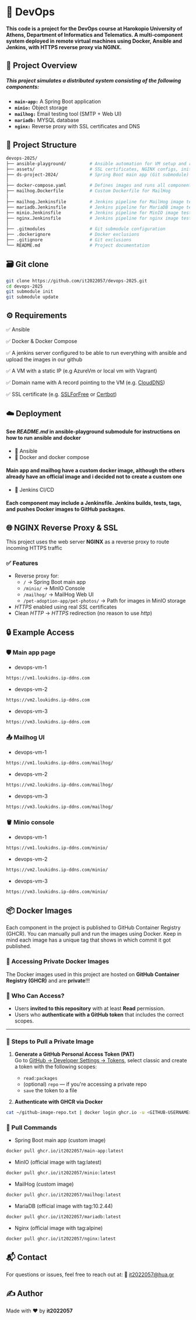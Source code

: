 # 🚀 DevOps

#### This code is a project for the DevOps course at Harokopio University of Athens, Department of Informatics and Telematics. A multi-component system deployed in remote virtual machines using Docker, Ansible and Jenkins, with HTTPS reverse proxy via NGINX.

## 🌱 Project Overview

##### This project simulates a distributed system consisting of the following components:

- **`main-app:`** A Spring Boot application
- **`minio:`** Object storage 
- **`mailhog:`** Email testing tool (SMTP + Web UI)
- **`mariadb:`** MYSQL database
- **`nginx:`** Reverse proxy with SSL certificates and DNS

## 📁 Project Structure

```bash
devops-2025/
├── ansible-playground/         # Ansible automation for VM setup and remote deployment (Gitsubmodule)
├── assets/                     # SSL certificates, NGINX configs, init.sql files
├── ds-project-2024/            # Spring Boot main app (Git submodule)
│
├── docker-compose.yaml         # Defines images and runs all components via Docker Compose
├── mailhog.Dockerfile          # Custom Dockerfile for MailHog
│
├── mailhog.Jenkinsfile         # Jenkins pipeline for MailHog image test + push in github
├── mariadb.Jenkinsfile         # Jenkins pipeline for MariaDB image test + push in github
├── minio.Jenkinsfile           # Jenkins pipeline for MinIO image test + push in github
├── nginx.Jenkinsfile           # Jenkins pipeline for nginx image test + push in github
│
├── .gitmodules                 # Git submodule configuration
├── .dockerignore               # Docker exclusions
├── .gitignore                  # Git exclusions
└── README.md                   # Project documentation

```

## 🗃️ Git clone

```bash
git clone https://github.com/it2022057/devops-2025.git
cd devops-2025
git submodule init
git submodule update
```

## ⚙️ Requirements

✅ Ansible

✅ Docker & Docker Compose

✅ A jenkins server configured to be able to run everything with ansible and upload the images in our github 

✅ A VM with a static IP (e.g AzureVm or local vm with Vagrant)

✅ Domain name with A record pointing to the VM (e.g. [CloudDNS](https://www.cloudns.net))

✅ SSL certificate (e.g. [SSLForFree](https://www.sslforfree.com/) or [Certbot](https://certbot.eff.org/))

## ☁️ Deployment

#### See *README.md* in ansible-playground submodule for instructions on how to run ansible and docker

* 🔧 Ansible 
* 🐳 Docker and docker compose 

#### Main app and mailhog have a custom docker image, although the others already have an official image and i decided not to create a custom one 

* 🔄 Jenkins CI/CD

#### Each component may include a Jenkinsfile. Jenkins builds, tests, tags, and pushes Docker images to GitHub packages.

## 🌐 NGINX Reverse Proxy & SSL

This project uses the web server **NGINX** as a reverse proxy to route incoming HTTPS traffic

### ✅ Features

* Reverse proxy for:
  * `/` → Spring Boot main app
  * `/minio/` → MinIO Console
  * `/mailhog/` → MailHog Web UI
  * `/pet-adoption-app/pet-photos/` → Path for images in MinIO storage
* *HTTPS* enabled using real *SSL* certificates
* Clean *HTTP* → *HTTPS* redirection (no reason to use *http*)

## 🔒 Example Access

### 🛡️ Main app page

* devops-vm-1
```bash
https://vm1.loukidns.ip-ddns.com
```
* devops-vm-2
```bash
https://vm2.loukidns.ip-ddns.com
```
* devops-vm-3
```bash
https://vm3.loukidns.ip-ddns.com
```

### 📤 Mailhog UI 

* devops-vm-1
```bash
https://vm1.loukidns.ip-ddns.com/mailhog/
```
* devops-vm-2
```bash
https://vm2.loukidns.ip-ddns.com/mailhog/
```
* devops-vm-3
```bash
https://vm3.loukidns.ip-ddns.com/mailhog/
```

### 🪣 Minio console

* devops-vm-1
```bash
https://vm1.loukidns.ip-ddns.com/minio/
```
* devops-vm-2
```bash
https://vm2.loukidns.ip-ddns.com/minio/
```
* devops-vm-3
```bash
https://vm3.loukidns.ip-ddns.com/minio/
```

## 📦 Docker Images

Each component in the project is published to GitHub Container Registry (GHCR). You can manually pull and run the images using Docker. Keep in mind each image has a unique tag that shows in which commit it got published.

### 🔐 Accessing Private Docker Images

The Docker images used in this project are hosted on **GitHub Container Registry (GHCR)** and are **private**!!!

### 🧭 Who Can Access?

* Users **invited to this repository** with at least **Read** permission.
* Users who **authenticate with a GitHub token** that includes the correct scopes.

---

### 🔑 Steps to Pull a Private Image

1. **Generate a GitHub Personal Access Token (PAT)**  
   Go to [GitHub → Developer Settings → Tokens](https://github.com/settings/tokens), select classic and create a token with the following scopes:
   * `read:packages`
   * (optional) `repo` — if you're accessing a private repo
   * `save` the token to a file

2. **Authenticate with GHCR via Docker**

```bash
cat ~/github-image-repo.txt | docker login ghcr.io -u <GITHUB-USERNAME> --password-stdin
```

### 🔽 Pull Commands

*  Spring Boot main app (custom image)
```bash
docker pull ghcr.io/it2022057/main-app:latest
```

* MinIO (official image with tag:latest)
```bash
docker pull ghcr.io/it2022057/minio:latest
```

* MailHog (custom image)
```bash
docker pull ghcr.io/it2022057/mailhog:latest
```

* MariaDB (official image with tag:10.2.44)
```bash
docker pull ghcr.io/it2022057/mariadb:latest
```
* Nginx (official image with tag:alpine)
```bass
docker pull ghcr.io/it2022057/nginx:latest
```

## 📬 Contact

For questions or issues, feel free to reach out at:
📧 it2022057@hua.gr

## ✍️ Author

Made with ❤️ by **it2022057**
